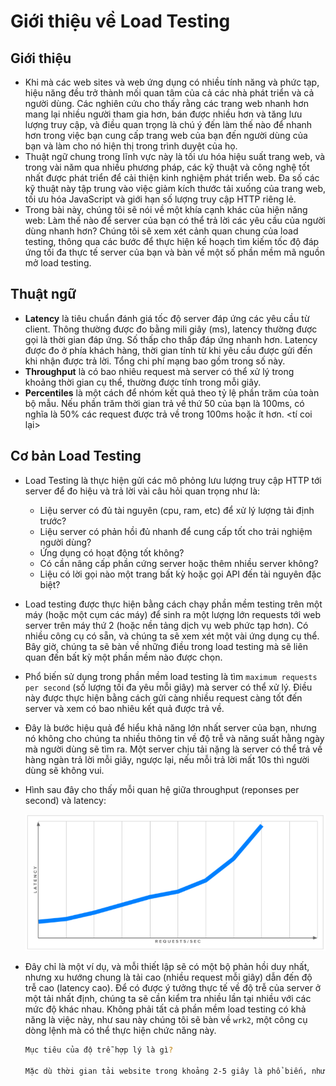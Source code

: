 # Giới thiệu về Load Testing

## Giới thiệu
- Khi mà các web sites và web ứng dụng có nhiều tính năng và phức tạp, hiệu năng đều trở thành mối quan tâm của cả các nhà phát triển và cả người dùng. Các nghiên cứu cho thấy rằng các trang web nhanh hơn mang lại nhiều người tham gia hơn, bán được nhiều hơn và tăng lưu lượng truy cập, và điều quan trọng là chú ý đến làm thế nào để nhanh hơn trong việc bạn cung cấp trang web của bạn đến người dùng của bạn và làm cho nó hiện thị trong trình duyệt của họ.
- Thuật ngữ chung trong lĩnh vực này là tối ưu hóa hiệu suất trang web, và trong vài năm qua nhiều phương pháp, các kỹ thuật và công nghệ tốt nhất được phát triển để cải thiện kinh nghiệm phát triển web. Đa số các kỹ thuật này tập trung vào việc giảm kích thước tải xuống của trang web, tối ưu hóa JavaScript và giới hạn số lượng truy cập HTTP riêng lẻ.
- Trong bài này, chúng tôi sẽ nói về một khía cạnh khác của hiện năng web: Làm thế nào để server của bạn có thể trả lời các yêu cầu của người dùng nhanh hơn? Chúng tôi sẽ xem xét cảnh quan chung của load testing, thông qua các bước để thực hiện kế hoạch tìm kiếm tốc độ đáp ứng tối đa thực tế server của bạn và bàn về một số phần mềm mã nguồn mở load testing.

## Thuật ngữ
- **Latency** là tiêu chuẩn đánh giá tốc độ server đáp ứng các yêu cầu từ client. Thông thường được đo bằng mili giây (ms), latency thường được gọi là thời gian đáp ứng. Số thấp cho thấp đáp ứng nhanh hơn. Latency được đo ở phía khách hàng, thời gian tính từ khi yêu cầu được gửi đến khi nhận được trả lời. Tổng chi phí mạng bao gồm trong số này.
- **Throughput** là có bao nhiêu request mà server có thể xử lý trong khoảng thời gian cụ thể, thường được tính trong mỗi giây.
- **Percentiles** là một cách để nhóm kết quả theo tỷ lệ phần trăm của toàn bộ mẫu. Nếu phần trăm thời gian trả về thứ 50 của bạn là 100ms, có nghĩa là 50% các request được trả về trong 100ms hoặc ít hơn. <tí coi lại>

## Cơ bản Load Testing
- Load Testing là thực hiện gửi các mô phỏng lưu lượng truy cập HTTP tới server để đo hiệu và trả lời vài câu hỏi quan trọng như là: 
	- Liệu server có đủ tài nguyên (cpu, ram, etc) để xử lý lượng tải định trước?
	- Liệu server có phản hồi đủ nhanh để cung cấp tốt cho trải nghiệm người dùng?
	- Ứng dụng có hoạt động tốt không?
	- Có cần nâng cấp phần cứng server hoặc thêm nhiều server không?
	- Liệu có lời gọi nào một trang bất kỳ hoặc gọi API đến tài nguyên đặc biệt?
	
- Load testing được thực hiện bằng cách chạy phần mềm testing trên một máy (hoặc một cụm các máy) để sinh ra một lượng lớn requests tới web server trên máy thứ 2 (hoặc nền tảng dịch vụ web phức tạp hơn). Có nhiều công cụ có sẵn, và chúng ta sẽ xem xét một vài ứng dụng cụ thể. Bây giờ, chúng ta sẽ bàn về những điều trong load testing mà sẽ liên quan đến bất kỳ một phần mềm nào được chọn.
- Phổ biến sử dụng trong phần mềm load testing là tìm `maximum requests per second` (số lượng tối đa yêu mỗi giây) mà server có thể xử lý. Điều này được thực hiện bằng cách gửi càng nhiều request càng tốt đến server và xem có bao nhiêu kết quả được trả về.
- Đây là bước hiệu quả để hiểu khả năng lớn nhất server của bạn, nhưng nó không cho chúng ta nhiều thông tin về độ trễ và năng suất hằng ngày mà người dùng sẽ tìm ra. Một server chịu tải nặng là server có thể trả về hàng ngàn trả lời mỗi giây, ngược lại, nếu mỗi trả lời mất 10s thì người dùng sẽ không vui.
- Hình sau đây cho thấy mỗi quan hệ giữa throughput (reponses per second) và latency:

	![](../images/load_testing_throughput_latency.png)
	
- Đây chỉ là một ví dụ, và mỗi thiết lập sẽ có một bộ phản hồi duy nhất, nhưng xu hướng chung là tải cao (nhiều request mỗi giây) dẫn đến độ trễ cao (latency cao). Để có được ý tưởng thực tế về độ trễ của server ở một tải nhất định, chúng ta sẽ cần kiểm tra nhiều lần tại nhiều với các mức độ khác nhau. Không phải tất cả phần mềm load testing có khả năng là việc này, như sau này chúng tôi sẽ bàn về `wrk2`, một công cụ dòng lệnh mà có thể thực hiện chức năng này.

	```sh
	Mục tiêu của độ trễ hợp lý là gì?
	
	Mặc dù thời gian tải website trong khoảng 2-5 giây là phổ biến, nhưng phần đo độ trễ
	
	
	
	
	
	
	
	
	
	
	
	
	
	
	
	
	
	
	
	
	
	
	
	
	
	
	
	
	
	
	